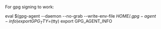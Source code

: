 For gpg signing to work:

eval $(gpg-agent --daemon --no-grab --write-env-file $HOME/.gpg-agent-info)
export GPG_TTY=$(tty)
export GPG_AGENT_INFO